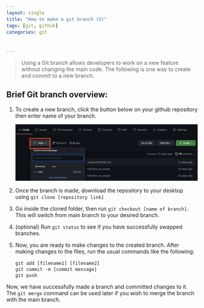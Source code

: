 ```yaml
---
layout: single
title: "How to make a git branch (5)"
tags: [git, github]
categories: git


---
```


> Using a Git branch allows developers to work on a new feature without changing the main code. The following is one way to create and commit to a new branch.

## Brief Git branch overview:

1. To create a new branch, click the button below on your github repository then enter name of your branch. 

   ![image-20210629184654632](/assets/images/image-20210629184654632.png)

2. Once the branch is made, download the repository to your desktop using `git clone [repository link]`

3. Go inside the cloned folder, then run `git checkout [name of branch]`. This will switch from main branch to your desired branch. 

4. (optional) Run `git status` to see if you have successfully swapped branches.

5. Now, you are ready to make changes to the created branch. After making changes to the files, run the usual commands like the following: 

   ```
   git add [filename1] [filename2] 
   git commit -m [commit message]
   git push
   ```

Now, we have successfully made a branch and committed changes to it. The `git merge` command can be used later if you wish to merge the branch with the main branch.